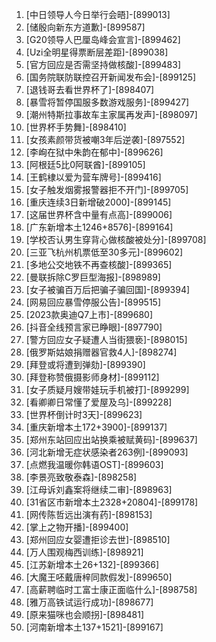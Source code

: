 
1. [中日领导人今日举行会晤]-[899013]
1. [储殷向新东方道歉]-[899587]
1. [G20领导人巴厘岛峰会宣言]-[899462]
1. [Uzi全明星得票断层差距]-[899038]
1. [官方回应是否需坚持做核酸]-[899483]
1. [国务院联防联控召开新闻发布会]-[899125]
1. [退钱哥去看世界杯了]-[898407]
1. [暴雪将暂停国服多数游戏服务]-[899427]
1. [潮州特斯拉事故车主家属再发声]-[898097]
1. [世界杯手势舞]-[898410]
1. [女孩素颜带货被嘲3年后逆袭]-[897552]
1. [李峋在狱中朱韵在郁中]-[899626]
1. [阿根廷5比0阿联酋]-[899105]
1. [王鹤棣以爱为营车牌号]-[899416]
1. [女子触发烟雾报警器拒不开门]-[899705]
1. [重庆连续3日新增破2000]-[899145]
1. [这届世界杯含中量有点高]-[899006]
1. [广东新增本土1246+8576]-[899164]
1. [学校否认男生穿背心做核酸被处分]-[899708]
1. [三亚飞杭州机票低至30多元]-[899602]
1. [多地公交地铁不再查核酸]-[899365]
1. [曼联拆除C罗巨型海报]-[898989]
1. [女子被骗百万后把骗子骗回国]-[899394]
1. [网易回应暴雪停服公告]-[899515]
1. [2023款奥迪Q7上市]-[899680]
1. [抖音全线预言家已睁眼]-[897790]
1. [警方回应女子疑遭人当街猥亵]-[898015]
1. [俄罗斯姑娘捐赠器官救4人]-[898274]
1. [拜登或将遭到弹劾]-[899390]
1. [拜登称赞俄摄影师身材]-[899112]
1. [女子质疑月嫂带娃玩手机被打]-[899299]
1. [看卿卿日常懂了爱屋及乌]-[899228]
1. [世界杯倒计时3天]-[899623]
1. [重庆新增本土172+3900]-[899137]
1. [郑州东站回应出站换乘被赋黄码]-[899637]
1. [河北新增无症状感染者263例]-[899093]
1. [点燃我温暖你韩语OST]-[899603]
1. [李景亮致敬泰森]-[898258]
1. [江母诉刘鑫案将继续二审]-[898963]
1. [31省区市新增本土2328+20804]-[899178]
1. [网传陈哲远出演有药]-[898153]
1. [掌上之物开播]-[899400]
1. [郑州回应女婴遭拒诊去世]-[898510]
1. [万人围观梅西训练]-[898921]
1. [江苏新增本土26+132]-[899366]
1. [大魔王呸戴唐梓同款假发]-[899650]
1. [高薪聘临时工富士康正面临什么]-[898758]
1. [雅万高铁试运行成功]-[898677]
1. [原来猫咪也会顺拐]-[898481]
1. [河南新增本土137+1521]-[899167]
